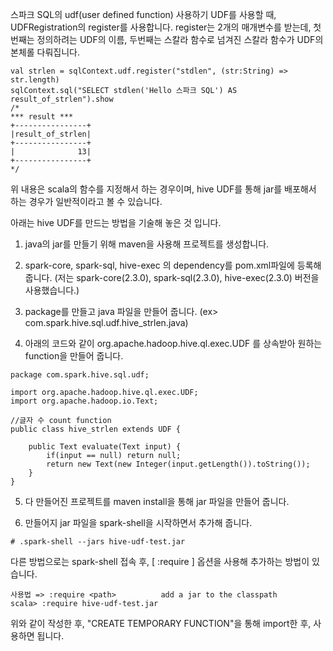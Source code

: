 스파크 SQL의 udf(user defined function) 사용하기 
UDF를 사용할 때, UDFRegistration의 register를 사용합니다. register는 2개의 매개변수를 받는데, 
첫번째는 정의하려는 UDF의 이름, 두번째는 스칼라 함수로 넘겨진 스칼라 함수가 UDF의 본체롤 다뤄집니다.

```{.scala}
val strlen = sqlContext.udf.register("stdlen", (str:String) => str.length)
sqlContext.sql("SELECT stdlen('Hello 스파크 SQL') AS result_of_strlen").show
/*
*** result ***
+----------------+
|result_of_strlen|
+----------------+
|              13|
+----------------+
*/
```

위 내용은 scala의 함수를 지정해서 하는 경우이며, hive UDF를 통해 jar를 배포해서 하는 경우가 일반적이라고 볼 수 있습니다.

아래는 hive UDF를 만드는 방법을 기술해 놓은 것 입니다. 

1. java의 jar를 만들기 위해 maven을 사용해 프로젝트를 생성합니다.

2. spark-core, spark-sql, hive-exec 의 dependency를 pom.xml파일에 등록해 줍니다.
   (저는 spark-core(2.3.0), spark-sql(2.3.0), hive-exec(2.3.0) 버전을 사용했습니다.)

3. package를 만들고 java 파일을 만들어 줍니다. (ex> com.spark.hive.sql.udf.hive_strlen.java)

4. 아래의 코드와 같이 org.apache.hadoop.hive.ql.exec.UDF 를 상속받아 원하는 function을 만들어 줍니다.
```{.java}
package com.spark.hive.sql.udf;

import org.apache.hadoop.hive.ql.exec.UDF;
import org.apache.hadoop.io.Text;

//글자 수 count function
public class hive_strlen extends UDF {

    public Text evaluate(Text input) {
        if(input == null) return null;
        return new Text(new Integer(input.getLength()).toString());
    }
}
```

5. 다 만들어진 프로젝트를 maven install을 통해 jar 파일을 만들어 줍니다.

6. 만들어지 jar 파일을 spark-shell을 시작하면서 추가해 줍니다.
```{.scala}
# .spark-shell --jars hive-udf-test.jar
```

다른 방법으로는 spark-shell 접속 후, [ :require ] 옵션을 사용해 추가하는 방법이 있습니다.

```{.scala}
사용법 => :require <path>          add a jar to the classpath
scala> :require hive-udf-test.jar
```

위와 같이 작성한 후, "CREATE TEMPORARY FUNCTION"을 통해 import한 후, 사용하면 됩니다.


